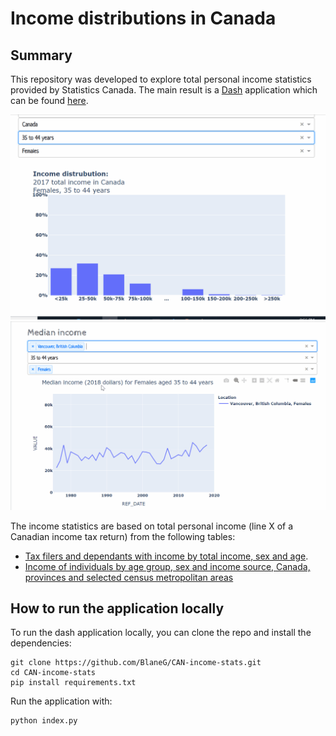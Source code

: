 # Income distributions in Canada

## Summary
This repository was developed to explore total personal income statistics provided by Statistics Canada.  The main result is a [Dash](https://plotly.com/dash/) application which can be found [here](https://canadian-income-statistics.herokuapp.com/page-3).

![](docs/explore_income_distribution.gif)
![](docs/explore_median_income.gif)

The income statistics are based on total personal income (line X of a Canadian income tax return) from the following tables:
- [Tax filers and dependants with income by total income, sex and age](https://doi.org/10.25318/1110000801-eng).
- [Income of individuals by age group, sex and income source, Canada, provinces and selected census metropolitan areas](https://doi.org/10.25318/1110023901-eng)

## How to run the application locally

To run the dash application locally, you can clone the repo and install the dependencies:
```
git clone https://github.com/BlaneG/CAN-income-stats.git
cd CAN-income-stats
pip install requirements.txt
```

Run the application with:
```
python index.py
```

